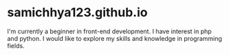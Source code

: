 # samichhya123.github.io

I'm currently a beginner in front-end development. I have interest in php and python. I would like to explore my skills and knowledge in programming fields.
